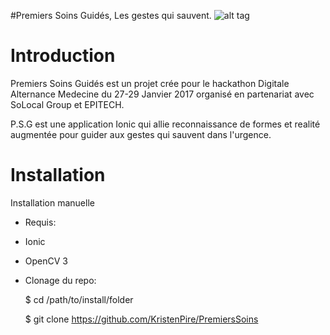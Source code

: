 #Premiers Soins Guidés, Les gestes qui sauvent.
![alt tag](https://raw.githubusercontent.com/KristenPire/PremiersSoins/master/Premiers%20Soins%20Guides/resources/icon.png)
# Introduction
Premiers Soins Guidés est un projet crée pour le hackathon Digitale Alternance Medecine du 27-29 Janvier 2017 organisé en partenariat avec SoLocal Group et EPITECH.

P.S.G est une application Ionic qui allie reconnaissance de formes et realité augmentée pour guider aux gestes qui sauvent dans l'urgence.


# Installation
   Installation manuelle
- Requis:
 - Ionic
 - OpenCV 3
- Clonage du repo:

  $ cd /path/to/install/folder
  
  $ git clone https://github.com/KristenPire/PremiersSoins
